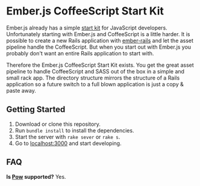 # Ember.js CoffeeScript Start Kit
Ember.js already has a simple [start kit](https://github.com/emberjs/starter-kit) for JavaScript developers. Unfortunately starting with Ember.js and CoffeeScript is a little harder. It is possible to create a new Rails application with [ember-rails](https://github.com/emberjs/ember-rails) and let the asset pipeline handle the CoffeeScript. But when you start out with Ember.js you probably don't want an entire Rails application to start with.

Therefore the Ember.js CoffeeScript Start Kit exists. You get the great asset pipeline to handle CoffeeScript and SASS out of the box in a simple and small rack app. The directory structure mirrors the structure of a Rails application so a future switch to a full blown application is just a copy & paste away.

## Getting Started
1. Download or clone this repository.
2. Run `bundle install` to install the dependencies.
3. Start the server with `rake sever` or `rake s`.
4. Go to [localhost:3000](http://localhost:3000) and start developing.

## FAQ
**Is [Pow](http://pow.cx/) supported?**
Yes.